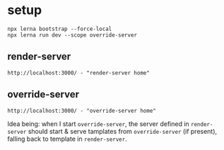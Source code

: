 # setup

```
npx lerna bootstrap --force-local
npx lerna run dev --scope override-server
```

## render-server

```
http://localhost:3000/ - "render-server home"
```

## override-server

```
http://localhost:3000/ - "override-server home"
```

Idea being: when I start `override-server`, the server defined in `render-server` should start & serve tamplates from `override-server` (if present), falling back to template in `render-server`.
